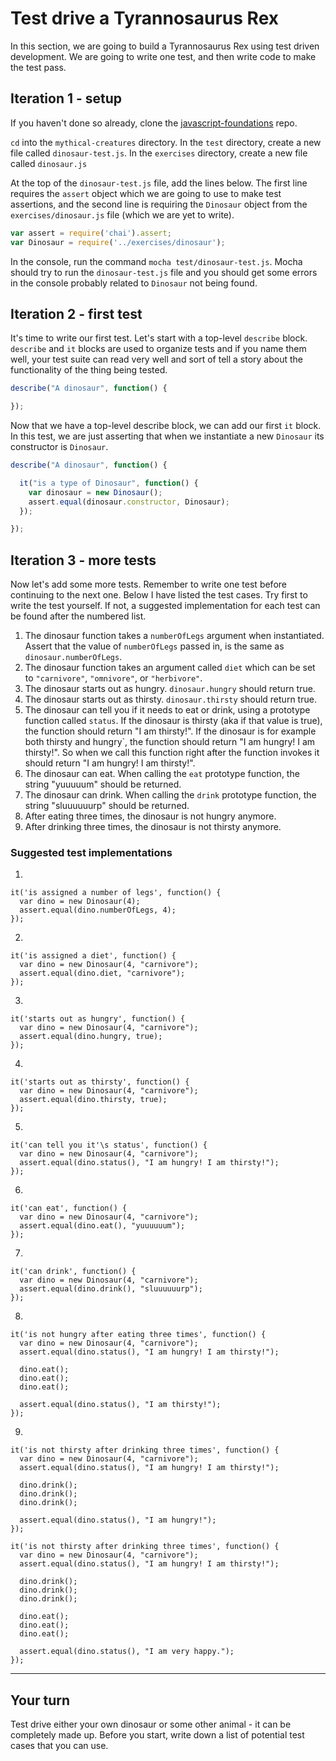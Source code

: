 # Test drive a Tyrannosaurus Rex

In this section, we are going to build a Tyrannosaurus Rex using test driven development. We are going to write one test, and then write code to make the test pass.

## Iteration 1 - setup

If you haven't done so already, clone the [javascript-foundations](git@github.com:turingschool-examples/javascript-foundations.git) repo.

`cd` into the `mythical-creatures` directory. In the `test` directory, create a new file called `dinosaur-test.js`. In the `exercises` directory, create a new file called `dinosaur.js`

At the top of the `dinosaur-test.js` file, add the lines below. The first line requires the `assert` object which we are going to use to make test assertions, and the second line is requiring the `Dinosaur` object from the `exercises/dinosaur.js` file (which we are yet to write).

```JavaScript
var assert = require('chai').assert;
var Dinosaur = require('../exercises/dinosaur');
```

In the console, run the command `mocha test/dinosaur-test.js`. Mocha should try to run the `dinosaur-test.js` file and you should get some errors in the console probably related to `Dinosaur` not being found.

## Iteration 2 - first test

It's time to write our first test. Let's start with a top-level `describe` block. `describe` and `it` blocks are used to organize tests and if you name them well, your test suite can read very well and sort of tell a story about the functionality of the thing being tested.

```JavaScript
describe("A dinosaur", function() {

});
```

Now that we have a top-level describe block, we can add our first `it` block. In this test, we are just asserting that when we instantiate a new `Dinosaur` its constructor is `Dinosaur`.

```JavaScript
describe("A dinosaur", function() {

  it("is a type of Dinosaur", function() {
    var dinosaur = new Dinosaur();
    assert.equal(dinosaur.constructor, Dinosaur);
  });

});
```

## Iteration 3 - more tests

Now let's add some more tests. Remember to write one test before continuing to the next one. Below I have listed the test cases. Try first to write the test yourself. If not, a suggested implementation for each test can be found after the numbered list.

1. The dinosaur function takes a `numberOfLegs` argument when instantiated. Assert that the value of `numberOfLegs` passed in, is the same as `dinosaur.numberOfLegs`.
2. The dinosaur function takes an argument called `diet` which can be set to `"carnivore"`, `"omnivore"`, or `"herbivore"`.
3. The dinosaur starts out as hungry. `dinosaur.hungry` should return true.
4. The dinosaur starts out as thirsty. `dinosaur.thirsty` should return true.
5. The dinosaur can tell you if it needs to eat or drink, using a prototype function called `status`. If the dinosaur is thirsty (aka if that value is true), the function should return "I am thirsty!". If the dinosaur is for example both thirsty and hungry`, the function should return "I am hungry! I am thirsty!". So when we call this function right after the function invokes it should return "I am hungry! I am thirsty!".
6. The dinosaur can eat. When calling the `eat` prototype function, the string "yuuuuum" should be returned.
7. The dinosaur can drink. When calling the `drink` prototype function, the string "sluuuuuurp" should be returned.
8. After eating three times, the dinosaur is not hungry anymore.
9. After drinking three times, the dinosaur is not thirsty anymore.


### Suggested test implementations

1.

```
it('is assigned a number of legs', function() {
  var dino = new Dinosaur(4);
  assert.equal(dino.numberOfLegs, 4);
});
```

2.

```
it('is assigned a diet', function() {
  var dino = new Dinosaur(4, "carnivore");
  assert.equal(dino.diet, "carnivore");
});
```

3.

```
it('starts out as hungry', function() {
  var dino = new Dinosaur(4, "carnivore");
  assert.equal(dino.hungry, true);
});
```

4.

```
it('starts out as thirsty', function() {
  var dino = new Dinosaur(4, "carnivore");
  assert.equal(dino.thirsty, true);
});
```

5.

```
it('can tell you it'\s status', function() {
  var dino = new Dinosaur(4, "carnivore");
  assert.equal(dino.status(), "I am hungry! I am thirsty!");
});
```

6.

```
it('can eat', function() {
  var dino = new Dinosaur(4, "carnivore");
  assert.equal(dino.eat(), "yuuuuuum");
});
```

7.

```
it('can drink', function() {
  var dino = new Dinosaur(4, "carnivore");
  assert.equal(dino.drink(), "sluuuuuurp");
});
```

8.

```
it('is not hungry after eating three times', function() {
  var dino = new Dinosaur(4, "carnivore");
  assert.equal(dino.status(), "I am hungry! I am thirsty!");

  dino.eat();
  dino.eat();
  dino.eat();

  assert.equal(dino.status(), "I am thirsty!");
});
```

9.

```
it('is not thirsty after drinking three times', function() {
  var dino = new Dinosaur(4, "carnivore");
  assert.equal(dino.status(), "I am hungry! I am thirsty!");

  dino.drink();
  dino.drink();
  dino.drink();

  assert.equal(dino.status(), "I am hungry!");
});

it('is not thirsty after drinking three times', function() {
  var dino = new Dinosaur(4, "carnivore");
  assert.equal(dino.status(), "I am hungry! I am thirsty!");

  dino.drink();
  dino.drink();
  dino.drink();

  dino.eat();
  dino.eat();
  dino.eat();

  assert.equal(dino.status(), "I am very happy.");
});
```

---

## Your turn

Test drive either your own dinosaur or some other animal - it can be completely made up. Before you start, write down a list of potential test cases that you can use.